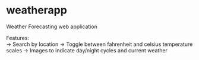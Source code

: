# weatherapp

Weather Forecasting web application

Features:  
-> Search by location
-> Toggle between fahrenheit and celsius temperature scales
-> Images to indicate day/night cycles and current weather
